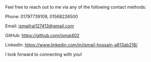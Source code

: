 Feel free to reach out to me via any of the following contact methods:

Phone: 01797739109, 01568226500

Email: ismailraj127413@gmail.com

GitHub: https://github.com/ismai402

LinkedIn: https://www.linkedin.com/in/ismail-hossain-a613ab218/

I look forward to connecting with you!